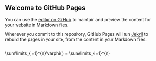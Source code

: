 ## Welcome to GitHub Pages

You can use the [editor on GitHub](https://github.com/Locsey/Locsey.github.io/edit/main/index.md) to maintain and preview the content for your website in Markdown files.

Whenever you commit to this repository, GitHub Pages will run [Jekyll](https://jekyllrb.com/) to rebuild the pages in your site, from the content in your Markdown files.

## 
\sum\limits_{i=1}^{n}\varphi(i) = \sum\limits_{i=1}^{n}
##

